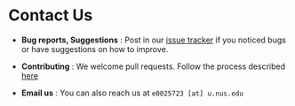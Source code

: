 # Contact Us

* **Bug reports, Suggestions** : Post in our [issue tracker](https://github.com/CS2103AUG2016-T15-C4/main/issues)
  if you noticed bugs or have suggestions on how to improve.

* **Contributing** : We welcome pull requests. Follow the process described [here](https://github.com/oss-generic/process)

* **Email us** : You can also reach us at `e0025723 [at] u.nus.edu`